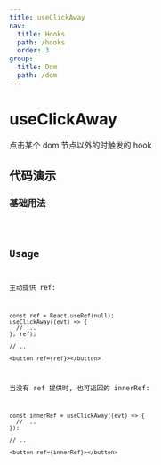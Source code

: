 ```yaml
---
title: useClickAway
nav:
  title: Hooks
  path: /hooks
  order: 3
group:
  title: Dom
  path: /dom
---
```


# useClickAway

点击某个 dom 节点以外的时触发的 hook

## 代码演示

### 基础用法

<code src="./demo/demo1.tsx" />

## Usage

主动提供 ref:

```tsx | pure
const ref = React.useRef(null);
useClickAway((evt) => {
  // ...
}, ref);

// ...

<button ref={ref}></button>
```

当没有 ref 提供时, 也可返回的 innerRef:

```tsx | pure
const innerRef = useClickAway((evt) => {
  // ...
});

// ...

<button ref={innerRef}></button>
```

<API src="./type.useClickAway.tsx" />
